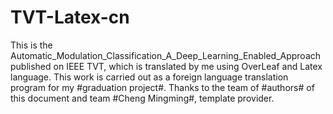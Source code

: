 # TVT-Latex-cn
This is the Automatic_Modulation_Classification_A_Deep_Learning_Enabled_Approach published on IEEE TVT, which is translated by me using OverLeaf and Latex language. 
This work is carried out as a foreign language translation program for my #graduation project#. 
Thanks to the team of #authors# of this document and team #Cheng Mingming#, template provider.
